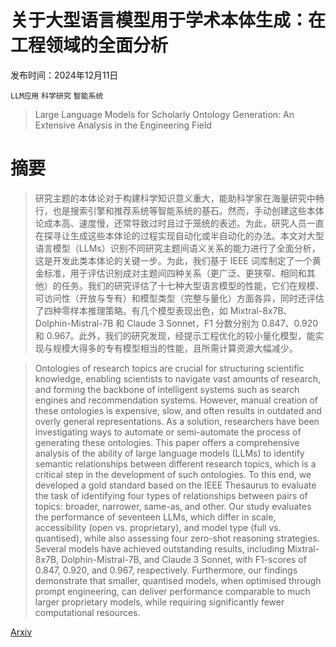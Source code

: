 # 关于大型语言模型用于学术本体生成：在工程领域的全面分析

发布时间：2024年12月11日

`LLM应用` `科学研究` `智能系统`

> Large Language Models for Scholarly Ontology Generation: An Extensive Analysis in the Engineering Field

# 摘要

> 研究主题的本体论对于构建科学知识意义重大，能助科学家在海量研究中畅行，也是搜索引擎和推荐系统等智能系统的基石。然而，手动创建这些本体论成本高、速度慢，还常导致过时且过于笼统的表述。为此，研究人员一直在探寻让生成这些本体论的过程实现自动化或半自动化的办法。本文对大型语言模型（LLMs）识别不同研究主题间语义关系的能力进行了全面分析，这是开发此类本体论的关键一步。为此，我们基于 IEEE 词库制定了一个黄金标准，用于评估识别成对主题间四种关系（更广泛、更狭窄、相同和其他）的任务。我们的研究评估了十七种大型语言模型的性能，它们在规模、可访问性（开放与专有）和模型类型（完整与量化）方面各异，同时还评估了四种零样本推理策略。有几个模型表现出色，如 Mixtral-8x7B、Dolphin-Mistral-7B 和 Claude 3 Sonnet，F1 分数分别为 0.847、0.920 和 0.967。此外，我们的研究发现，经提示工程优化的较小量化模型，能实现与规模大得多的专有模型相当的性能，且所需计算资源大幅减少。

> Ontologies of research topics are crucial for structuring scientific knowledge, enabling scientists to navigate vast amounts of research, and forming the backbone of intelligent systems such as search engines and recommendation systems. However, manual creation of these ontologies is expensive, slow, and often results in outdated and overly general representations. As a solution, researchers have been investigating ways to automate or semi-automate the process of generating these ontologies. This paper offers a comprehensive analysis of the ability of large language models (LLMs) to identify semantic relationships between different research topics, which is a critical step in the development of such ontologies. To this end, we developed a gold standard based on the IEEE Thesaurus to evaluate the task of identifying four types of relationships between pairs of topics: broader, narrower, same-as, and other. Our study evaluates the performance of seventeen LLMs, which differ in scale, accessibility (open vs. proprietary), and model type (full vs. quantised), while also assessing four zero-shot reasoning strategies. Several models have achieved outstanding results, including Mixtral-8x7B, Dolphin-Mistral-7B, and Claude 3 Sonnet, with F1-scores of 0.847, 0.920, and 0.967, respectively. Furthermore, our findings demonstrate that smaller, quantised models, when optimised through prompt engineering, can deliver performance comparable to much larger proprietary models, while requiring significantly fewer computational resources.

[Arxiv](https://arxiv.org/abs/2412.08258)